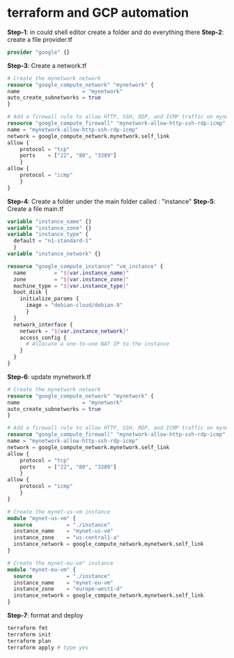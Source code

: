 # terraform and GCP automation

**Step-1**: in could shell editor create a folder and do everything there
**Step-2**: create a file provider.tf

```tf
provider "google" {}
```

**Step-3**: Create a network.tf

```tf
# Create the mynetwork network
resource "google_compute_network" "mynetwork" {
name                    = "mynetwork"
auto_create_subnetworks = true
}

# Add a firewall rule to allow HTTP, SSH, RDP, and ICMP traffic on mynetwork
resource "google_compute_firewall" "mynetwork-allow-http-ssh-rdp-icmp" {
name = "mynetwork-allow-http-ssh-rdp-icmp"
network = google_compute_network.mynetwork.self_link
allow {
    protocol = "tcp"
    ports    = ["22", "80", "3389"]
    }
allow {
    protocol = "icmp"
    }
}
```

**Step-4**: Create a folder under the main folder called : "instance"
**Step-5**: Create a file main.tf

```tf
variable "instance_name" {}
variable "instance_zone" {}
variable "instance_type" {
  default = "n1-standard-1"
  }
variable "instance_network" {}

resource "google_compute_instance" "vm_instance" {
  name         = "${var.instance_name}"
  zone         = "${var.instance_zone}"
  machine_type = "${var.instance_type}"
  boot_disk {
    initialize_params {
      image = "debian-cloud/debian-9"
      }
  }
  network_interface {
    network = "${var.instance_network}"
    access_config {
      # Allocate a one-to-one NAT IP to the instance
    }
  }
}
```

**Step-6**: update mynetwork.tf

```tf
# Create the mynetwork network
resource "google_compute_network" "mynetwork" {
name                    = "mynetwork"
auto_create_subnetworks = true
}

# Add a firewall rule to allow HTTP, SSH, RDP, and ICMP traffic on mynetwork
resource "google_compute_firewall" "mynetwork-allow-http-ssh-rdp-icmp" {
name = "mynetwork-allow-http-ssh-rdp-icmp"
network = google_compute_network.mynetwork.self_link
allow {
    protocol = "tcp"
    ports    = ["22", "80", "3389"]
    }
allow {
    protocol = "icmp"
    }
}

# Create the mynet-us-vm instance
module "mynet-us-vm" {
  source           = "./instance"
  instance_name    = "mynet-us-vm"
  instance_zone    = "us-central1-a"
  instance_network = google_compute_network.mynetwork.self_link
}

# Create the mynet-eu-vm" instance
module "mynet-eu-vm" {
  source           = "./instance"
  instance_name    = "mynet-eu-vm"
  instance_zone    = "europe-west1-d"
  instance_network = google_compute_network.mynetwork.self_link
}
```

**Step-7**: format and deploy

```sh
terraform fmt
terraform init
terraform plan
terraform apply # type yes
```
